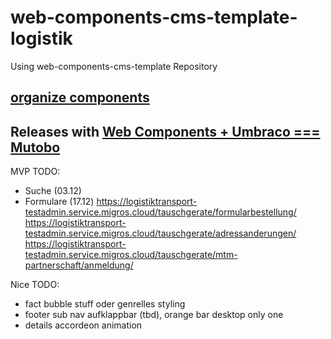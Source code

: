 # web-components-cms-template-logistik
Using web-components-cms-template Repository

## [organize components](https://wiki.migros.net/display/OCC/Web+Components+CMS+Template)

## Releases with [Web Components + Umbraco === Mutobo](http://mutobo.ch/)

MVP TODO:
- Suche (03.12)
- Formulare (17.12)
  https://logistiktransport-testadmin.service.migros.cloud/tauschgerate/formularbestellung/
  https://logistiktransport-testadmin.service.migros.cloud/tauschgerate/adressanderungen/
  https://logistiktransport-testadmin.service.migros.cloud/tauschgerate/mtm-partnerschaft/anmeldung/

Nice TODO:
- fact bubble stuff oder genrelles styling
- footer sub nav aufklappbar (tbd), orange bar desktop only one
- details accordeon animation